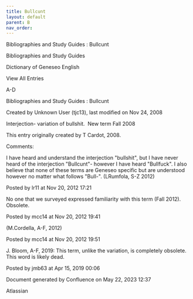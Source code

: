 ```yaml
---
title: Bullcunt
layout: default
parent: B
nav_order:
---
```


Bibliographies and Study Guides : Bullcunt

Bibliographies and Study Guides

Dictionary of Geneseo English

View All Entries

A-D

Bibliographies and Study Guides : Bullcunt

Created by  Unknown User (tjc13), last modified on Nov 24, 2008

Interjection- variation of bullshit.  New term Fall 2008

This entry originally created by T Cardot, 2008.

Comments:

I have heard and understand the interjection &quot;bullshit&quot;, but I have never heard of the interjection &quot;Bullcunt&quot;- however I have heard &quot;Bullfuck&quot;. I also believe that none of these terms are Geneseo specific but are understood however no matter what follows &quot;Bull-&quot;. (LRumfola, S-Z 2012)

Posted by lr11 at Nov 20, 2012 17:21

No one that we surveyed expressed familiarity with this term (Fall 2012). Obsolete. 

Posted by mcc14 at Nov 20, 2012 19:41

(M.Cordella, A-F, 2012)

Posted by mcc14 at Nov 20, 2012 19:51

J. Bloom, A-F, 2019: This term, unlike the variation, is completely obsolete. This word is likely dead. 

Posted by jmb63 at Apr 15, 2019 00:06

Document generated by Confluence on May 22, 2023 12:37

Atlassian
